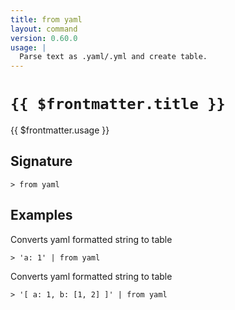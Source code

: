 ```yaml
---
title: from yaml
layout: command
version: 0.60.0
usage: |
  Parse text as .yaml/.yml and create table.
---
```


# `{{ $frontmatter.title }}`

<div style='white-space: pre-wrap;'>{{ $frontmatter.usage }}</div>

## Signature

`> from yaml `

## Examples

Converts yaml formatted string to table

```shell
> 'a: 1' | from yaml
```

Converts yaml formatted string to table

```shell
> '[ a: 1, b: [1, 2] ]' | from yaml
```
